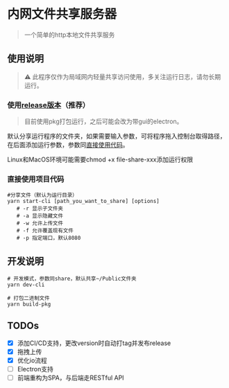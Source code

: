 # 内网文件共享服务器
> 一个简单的http本地文件共享服务

## 使用说明
>⚠️ 此程序仅作为局域网内轻量共享访问使用，多关注运行日志，请勿长期运行。

### 使用[release版本](https://github.com/Sleaf/file-share/releases)（推荐）
> 目前使用pkg打包运行，之后可能会改为带gui的electron。

默认分享运行程序的文件夹，如果需要输入参数，可将程序拖入控制台取得路径，在后面添加运行参数，参数同[直接使用代码](#直接使用项目代码)。

Linux和MacOS环境可能需要chmod +x file-share-xxx添加运行权限

### 直接使用项目代码
```shell script
#分享文件（默认为运行目录）
yarn start-cli [path_you_want_to_share] [options] 
   # -r 显示子文件夹  
   # -a 显示隐藏文件  
   # -w 允许上传文件
   # -f 允许覆盖现有文件
   # -p 指定端口，默认8080
```

## 开发说明
```shell script
# 开发模式，参数同share，默认共享~/Public文件夹
yarn dev-cli 

# 打包二进制文件
yarn build-pkg
```

## TODOs
- [x] 添加CI/CD支持，更改version时自动打tag并发布release
- [x] 拖拽上传
- [x] 优化io流程
- [ ] Electron支持
- [ ] 前端重构为SPA，与后端走RESTful API
